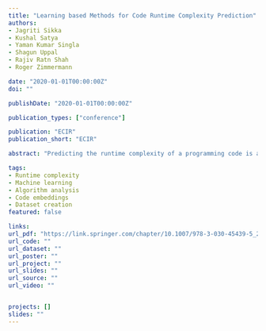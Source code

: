 ```yaml
---
title: "Learning based Methods for Code Runtime Complexity Prediction"
authors:
- Jagriti Sikka
- Kushal Satya
- Yaman Kumar Singla
- Shagun Uppal
- Rajiv Ratn Shah
- Roger Zimmermann

date: "2020-01-01T00:00:00Z"
doi: ""

publishDate: "2020-01-01T00:00:00Z"

publication_types: ["conference"]

publication: "ECIR"
publication_short: "ECIR"

abstract: "Predicting the runtime complexity of a programming code is an arduous task. In fact, even for humans, it requires a subtle analysis and comprehensive knowledge of algorithms to predict time complexity with high fidelity, given any code. As per Turing's Halting problem proof, estimating code complexity is mathematically impossible. Nevertheless, an approximate solution to such a task can help developers to get real-time feedback for the efficiency of their code. In this work, we model this problem as a machine learning task and check its feasibility with thorough analysis. Due to the lack of any open source dataset for this task, we propose our own annotated dataset, (The complete dataset is available for use at https://github.com/midas-research/corcod-dataset/blob/master/README.md) CoRCoD: Code Runtime Complexity Dataset, extracted from online coding platforms. We establish baselines using two different approaches: feature engineering and code embeddings, to achieve state of the art results and compare their performances. Such solutions can be highly useful in potential applications like automatically grading coding assignments, IDE-integrated tools for static code analysis, and others."

tags:
- Runtime complexity
- Machine learning
- Algorithm analysis
- Code embeddings
- Dataset creation
featured: false

links:
url_pdf: "https://link.springer.com/chapter/10.1007/978-3-030-45439-5_21"
url_code: ""
url_dataset: ""
url_poster: ""
url_project: ""
url_slides: ""
url_source: ""
url_video: ""


projects: []
slides: ""
---
```


